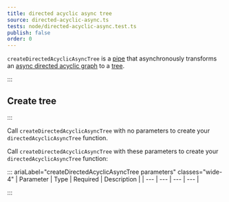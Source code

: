 ```yaml
---
title: directed acyclic async tree
source: directed-acyclic-async.ts
tests: node/directed-acyclic-async.test.ts
publish: false
order: 0
---
```


`createDirectedAcyclicAsyncTree` is a [pipe](/docs/logic/pipes-overview) that asynchronously transforms an [async directed acyclic graph](/docs/logic/graph-overview#async-graph) to a [tree](/docs/logic/graph-overview#tree).


:::
## Create tree
:::

Call `createDirectedAcyclicAsyncTree` with no parameters to create your `directedAcyclicAsyncTree` function.

Call `createDirectedAcyclicAsyncTree` with these parameters to create your `directedAcyclicAsyncTree` function:

::: ariaLabel="createDirectedAcyclicAsyncTree parameters" classes="wide-4"
| Parameter | Type | Required | Description |
| --- | --- | --- | --- |

:::

